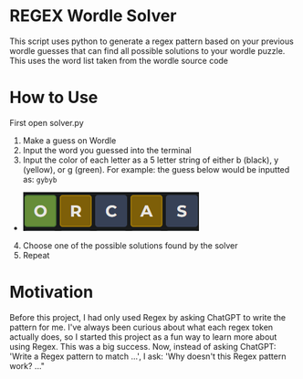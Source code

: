 # REGEX Wordle Solver
This script uses python to generate a regex pattern based on your previous wordle guesses that can find all possible solutions to your wordle puzzle. This uses the word list taken from the wordle source code
# How to Use
First open solver.py

1. Make a guess on Wordle
2. Input the word you guessed into the terminal
3. Input the color of each letter as a 5 letter string of either b (black), y (yellow), or g (green). For example: the guess below would be inputted as: `gybyb`
  - ![example guess](image.png)
4. Choose one of the possible solutions found by the solver
5. Repeat

# Motivation
Before this project, I had only used Regex by asking ChatGPT to write the pattern for me. I've always been curious about what each regex token actually does, so I started this project as a fun way to learn more about using Regex. 
This was a big success. Now, instead of asking ChatGPT: 'Write a Regex pattern to match ...', I ask: 'Why doesn't this Regex pattern work? ..."

